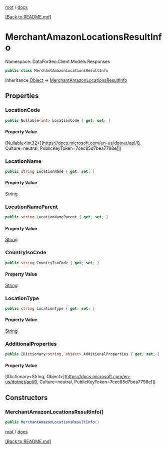 [root](./../ "root") / [docs](./ "docs")

[[Back to README.md]](./../README.md "[Back to README.md]")

# MerchantAmazonLocationsResultInfo

Namespace: DataForSeo.Client.Models.Responses

```csharp
public class MerchantAmazonLocationsResultInfo
```

Inheritance [Object](https://docs.microsoft.com/en-us/dotnet/api/Object) → [MerchantAmazonLocationsResultInfo](./MerchantAmazonLocationsResultInfo.md)

## Properties

### **LocationCode**

```csharp
public Nullable<int> LocationCode { get; set; }
```

#### Property Value

[Nullable&lt;Int32&gt;](https://docs.microsoft.com/en-us/dotnet/api/0, Culture=neutral, PublicKeyToken=7cec85d7bea7798e]])<br>

### **LocationName**

```csharp
public string LocationName { get; set; }
```

#### Property Value

[String](https://docs.microsoft.com/en-us/dotnet/api/String)<br>

### **LocationNameParent**

```csharp
public string LocationNameParent { get; set; }
```

#### Property Value

[String](https://docs.microsoft.com/en-us/dotnet/api/String)<br>

### **CountryIsoCode**

```csharp
public string CountryIsoCode { get; set; }
```

#### Property Value

[String](https://docs.microsoft.com/en-us/dotnet/api/String)<br>

### **LocationType**

```csharp
public string LocationType { get; set; }
```

#### Property Value

[String](https://docs.microsoft.com/en-us/dotnet/api/String)<br>

### **AdditionalProperties**

```csharp
public IDictionary<string, object> AdditionalProperties { get; set; }
```

#### Property Value

[IDictionary&lt;String, Object&gt;](https://docs.microsoft.com/en-us/dotnet/api/0, Culture=neutral, PublicKeyToken=7cec85d7bea7798e]])<br>

## Constructors

### **MerchantAmazonLocationsResultInfo()**

```csharp
public MerchantAmazonLocationsResultInfo()
```

[root](./../ "root") / [docs](./ "docs")

[[Back to README.md]](./../README.md "[Back to README.md]")
